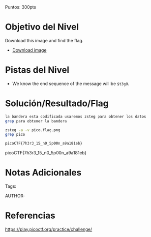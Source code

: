 Puntos: 300pts
# Objetivo del Nivel

Download this image and find the flag.

- [Download image](https://artifacts.picoctf.net/c/217/pico.flag.png)
# Pistas del Nivel
- We know the end sequence of the message will be `$t3g0`.
# Solución/Resultado/Flag

```bash
la bandera esta codificada usaremos zsteg para obtener los datos
grep para obtener la bandera

zsteg -a -v pico.flag.png
grep pico

picoCTF{7h3r3_15_n0_5p00n_a9a181eb}
```

picoCTF{7h3r3_15_n0_5p00n_a9a181eb}
# Notas Adicionales

Tags:

AUTHOR:
# Referencias

https://play.picoctf.org/practice/challenge/